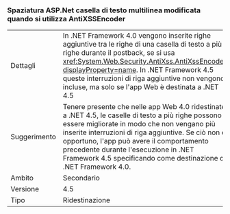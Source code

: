 ### <a name="multi-line-aspnet-textbox-spacing-changed-when-using-antixssencoder"></a>Spaziatura ASP.Net casella di testo multilinea modificata quando si utilizza AntiXSSEncoder

|   |   |
|---|---|
|Dettagli|In .NET Framework 4.0 vengono inserite righe aggiuntive tra le righe di una casella di testo a più righe durante il postback, se si usa <xref:System.Web.Security.AntiXss.AntiXssEncoder?displayProperty=name>. In .NET Framework 4.5 queste interruzioni di riga aggiuntive non vengono incluse, ma solo se l'app Web è destinata a .NET 4.5|
|Suggerimento|Tenere presente che nelle app Web 4.0 ridestinate a .NET 4.5, le caselle di testo a più righe possono essere migliorate in modo che non vengano più inserite interruzioni di riga aggiuntive. Se ciò non è opportuno, l'app può avere il comportamento precedente durante l'esecuzione in .NET Framework 4.5 specificando come destinazione di .NET Framework 4.0.|
|Ambito|Secondario|
|Versione|4.5|
|Tipo|Ridestinazione|

